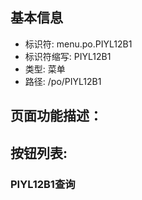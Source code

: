 
## 基本信息

- 标识符: menu.po.PIYL12B1
- 标识符缩写: PIYL12B1
- 类型: 菜单
- 路径: /po/PIYL12B1

## 页面功能描述：





## 按钮列表:


### PIYL12B1查询


